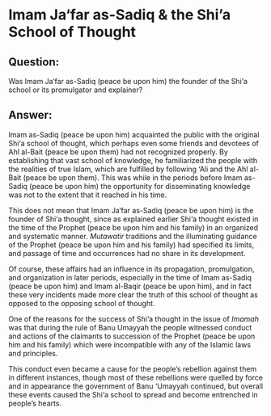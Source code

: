 Imam Ja‘far as-Sadiq & the Shi’a School of Thought
==================================================

Question:
---------

Was Imam Ja‘far as-Sadiq (peace be upon him) the founder of the Shi‘a
school or its promulgator and explainer?

Answer:
-------

Imam as-Sadiq (peace be upon him) acquainted the public with the
original Shi‘a school of thought, which perhaps even some friends and
devotees of Ahl al-Bait (peace be upon them) had not recognized
properly. By establishing that vast school of knowledge, he familiarized
the people with the realities of true Islam, which are fulfilled by
following ‘Ali and the Ahl al-Bait (peace be upon them). This was while
in the periods before Imam as-Sadiq (peace be upon him) the opportunity
for disseminating knowledge was not to the extent that it reached in his
time.

This does not mean that Imam Ja‘far as-Sadiq (peace be upon him) is the
founder of Shi‘a thought, since as explained earlier Shi‘a thought
existed in the time of the Prophet (peace be upon him and his family) in
an organized and systematic manner. *Mutawatir* traditions and the
illuminating guidance of the Prophet (peace be upon him and his family)
had specified its limits, and passage of time and occurrences had no
share in its development.

Of course, these affairs had an influence in its propagation,
promulgation, and organization in later periods, especially in the time
of Imam as-Sadiq (peace be upon him) and Imam al-Baqir (peace be upon
him), and in fact these very incidents made more clear the truth of this
school of thought as opposed to the opposing school of thought.

One of the reasons for the success of Shi‘a thought in the issue of
*Imamah* was that during the rule of Banu Umayyah the people witnessed
conduct and actions of the claimants to succession of the Prophet (peace
be upon him and his family) which were incompatible with any of the
Islamic laws and principles.

This conduct even became a cause for the people’s rebellion against them
in different instances, though most of these rebellions were quelled by
force and in appearance the government of Banu ‘Umayyah continued, but
overall these events caused the Shi‘a school to spread and become
entrenched in people’s hearts.


